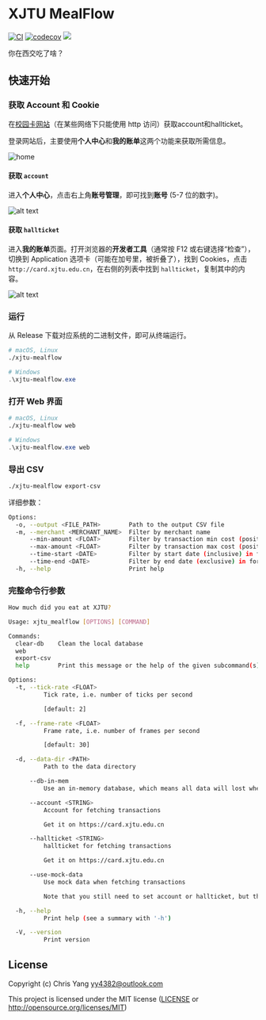 # XJTU MealFlow

[![CI](https://github.com/yy4382/XJTU-MealFlow/actions/workflows/ci.yml/badge.svg)](https://github.com/yy4382/XJTU-MealFlow/actions/workflows/ci.yml) [![codecov](https://codecov.io/gh/yy4382/XJTU-MealFlow/graph/badge.svg?token=S3RCT5RFAW)](https://codecov.io/gh/yy4382/XJTU-MealFlow) [![](https://tokei.rs/b1/github/yy4382/XJTU-MealFlow)](https://github.com/XAMPPRocky/tokei)

你在西交吃了啥？

## 快速开始

### 获取 Account 和 Cookie

在[校园卡网站](http://card.xjtu.edu.cn)（在某些网络下只能使用 http 访问）获取account和hallticket。

登录网站后，主要使用**个人中心**和**我的账单**这两个功能来获取所需信息。

![home](docs/images/web-home.png)

#### 获取 `account`
进入**个人中心**，点击右上角**账号管理**，即可找到**账号** (5-7 位的数字)。

![alt text](docs/images/account.png)

#### 获取 `hallticket`
进入**我的账单**页面。打开浏览器的**开发者工具**（通常按 F12 或右键选择“检查”），切换到 Application 选项卡（可能在加号里，被折叠了），找到 Cookies，点击 `http://card.xjtu.edu.cn`，在右侧的列表中找到 `hallticket`，复制其中的内容。

![alt text](docs/images/hallticket.png)

### 运行

从 Release 下载对应系统的二进制文件，即可从终端运行。

```bash
# macOS, Linux
./xjtu-mealflow
```

```powershell
# Windows
.\xjtu-mealflow.exe
```

### 打开 Web 界面

```bash
# macOS, Linux
./xjtu-mealflow web
```

```powershell
# Windows
.\xjtu-mealflow.exe web
```

### 导出 CSV

```bash
./xjtu-mealflow export-csv
```

详细参数：

```bash
Options:
  -o, --output <FILE_PATH>        Path to the output CSV file
  -m, --merchant <MERCHANT_NAME>  Filter by merchant name
      --min-amount <FLOAT>        Filter by transaction min cost (positive value) Will be converted to negative for database query
      --max-amount <FLOAT>        Filter by transaction max cost (positive value) Will be converted to negative for database query
      --time-start <DATE>         Filter by start date (inclusive) in format YYYY-MM-DD
      --time-end <DATE>           Filter by end date (exclusive) in format YYYY-MM-DD
  -h, --help                      Print help
```

### 完整命令行参数

```bash
How much did you eat at XJTU?

Usage: xjtu_mealflow [OPTIONS] [COMMAND]

Commands:
  clear-db    Clean the local database
  web
  export-csv
  help        Print this message or the help of the given subcommand(s)

Options:
  -t, --tick-rate <FLOAT>
          Tick rate, i.e. number of ticks per second

          [default: 2]

  -f, --frame-rate <FLOAT>
          Frame rate, i.e. number of frames per second

          [default: 30]

  -d, --data-dir <PATH>
          Path to the data directory

      --db-in-mem
          Use an in-memory database, which means all data will lost when the program exits [default: false]

      --account <STRING>
          Account for fetching transactions

          Get it on https://card.xjtu.edu.cn

      --hallticket <STRING>
          hallticket for fetching transactions

          Get it on https://card.xjtu.edu.cn

      --use-mock-data
          Use mock data when fetching transactions

          Note that you still need to set account or hallticket, but they can be fake placeholders

  -h, --help
          Print help (see a summary with '-h')

  -V, --version
          Print version
```


## License

Copyright (c) Chris Yang <yy4382@outlook.com>

This project is licensed under the MIT license ([LICENSE] or <http://opensource.org/licenses/MIT>)

[LICENSE]: ./LICENSE
